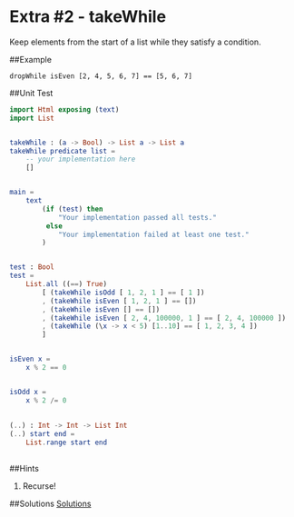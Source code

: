 # Extra #2 - takeWhile
Keep elements from the start of a list while they satisfy a condition.

##Example
```
dropWhile isEven [2, 4, 5, 6, 7] == [5, 6, 7]
```
##Unit Test
```elm
import Html exposing (text)
import List


takeWhile : (a -> Bool) -> List a -> List a
takeWhile predicate list =
    -- your implementation here
    []


main =
    text
        (if (test) then
            "Your implementation passed all tests."
         else
            "Your implementation failed at least one test."
        )


test : Bool
test =
    List.all ((==) True)
        [ (takeWhile isOdd [ 1, 2, 1 ] == [ 1 ])
        , (takeWhile isEven [ 1, 2, 1 ] == [])
        , (takeWhile isEven [] == [])
        , (takeWhile isEven [ 2, 4, 100000, 1 ] == [ 2, 4, 100000 ])
        , (takeWhile (\x -> x < 5) [1..10] == [ 1, 2, 3, 4 ])
        ]


isEven x =
    x % 2 == 0


isOdd x =
    x % 2 /= 0
            
            
(..) : Int -> Int -> List Int
(..) start end =
    List.range start end    
    
```
##Hints
1. Recurse!

##Solutions
[Solutions](../s/e02.md)
